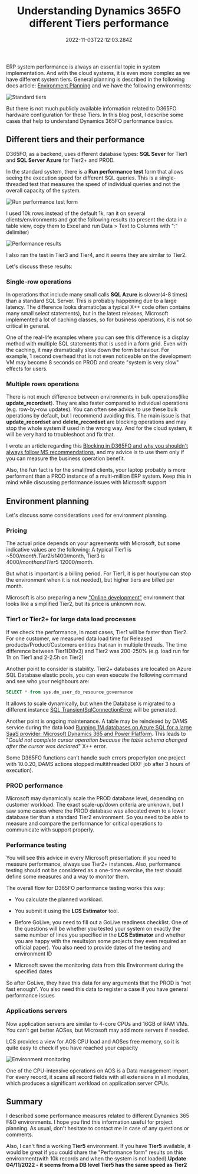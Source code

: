 ﻿---
title: "Understanding Dynamics 365FO different Tiers performance"
date: "2022-11-03T22:12:03.284Z"
tags: ["Performance"]
path: "/performance-tiers"
featuredImage: "./logo.png"
excerpt: "The blog post describes performance differences between various environments Tiers in D365FO."
---

ERP system performance is always an essential topic in system implementation. And with the cloud systems, it is even more complex as we have different system tiers. General planning is described in the following docs article:   [Environment Planning](https://learn.microsoft.com/en-us/dynamics365/fin-ops-core/fin-ops/imp-lifecycle/environment-planning)  and we have the following environments:

![Standard tiers](StandardTiers.png)

But there is not much publicly available information related to D365FO hardware configuration for these Tiers. In this blog post, I describe some cases that help to understand Dynamics 365FO performance basics.

## Different tiers and their performance

D365FO, as a backend, uses different database types: **SQL Sever** for Tier1 and **SQL Server Azure** for Tier2+ and PROD.

In the standard system, there is a **Run performance test** form that allows seeing the execution speed for different SQL queries. This is a single-threaded test that measures the speed of individual queries and not the overall capacity of the system.

![Run performance test form](PerfTestForm.png)

I used 10k rows instead of the default 1k, ran it on several clients/environments and got the following results (to present the data in a table view, copy them to Excel and run Data > Text to Columns with ":" delimiter)

![Performance results](TierPerfTable.png)

I also ran the test in Tier3 and Tier4, and it seems they are similar to Tier2.

Let's discuss these results:

### Single-row operations

In operations that include many small calls **SQL Azure** is slower(4-8 times) than a standard SQL Server. This is probably happening due to a large latency. The difference looks dramatic(as a typical X++ code often contains many small select statements), but in the latest releases, Microsoft implemented a lot of caching classes, so for business operations, it is not so critical in general.

One of the real-life examples where you can see this difference is a display method with multiple SQL statements that is used in a form grid. Even with the caching, it may dramatically slow down the form behaviour. For example, 1 second overhead that is not even noticeable on the development VM may become 8 seconds on PROD and create "system is very slow" effects for users.

### Multiple rows operations

There is not much difference between environments in bulk operations(like **update_recordset**). They are also faster compared to individual operations (e.g. row-by-row updates). You can often see advice to use these bulk operations by default, but I recommend avoiding this. The main issue is that **update_recordset** and **delete_recordset** are blocking operations and may stop the whole system if used in the wrong way. And for the cloud system, it will be very hard to troubleshoot and fix that. 

I wrote an article regarding this [Blocking in D365FO and why you shouldn't always follow MS recommendations](https://denistrunin.com/understanding-sql-blocking), and my advice is to use them only if you can measure the business operation benefit.

Also, the fun fact is for the small/mid clients, your laptop probably is more performant than a PROD instance of a multi-million ERP system. Keep this in mind while discussing performance issues with Microsoft support

## Environment planning

Let's discuss some considerations used for environment planning.

### Pricing

The actual price depends on your agreements with Microsoft, but some indicative values are the following:
A typical Tier1 is ~500$/month. Tier2 is 1400$/month, Tier3 is 4000$/month and Tier5 ~12000$/month.

But what is important is a billing period. For Tier1, it is per hour(you can stop the environment when it is not needed), but higher tiers are billed per month.

Microsoft is also preparing a new ["Online development"](https://learn.microsoft.com/en-us/power-platform-release-plan/2022wave2/power-platform-pro-development/cloud-runtime-fo-dataverse-application-development) environment that looks like a simplified Tier2, but its price is unknown now.

### Tier1 or Tier2+ for large data load processes

If we check the performance, in most cases, Tier1 will be faster than Tier2. For one customer, we measured data load time for Released products/Product/Customers entities that ran in multiple threads. The time difference between Tier1(D8v3) and Tier2 was 200-250%  (e.g. load run for 1h on Tier1 and 2-2.5h on Tier2)

Another point to consider is stability. Tier2+ databases are located on Azure SQL Database elastic pools, you can even execute the following command and see who your neighbours are:

```SQL
SELECT * from sys.dm_user_db_resource_governance

```

It allows to scale dynamically, but when the Database is migrated to a different instance [SQL TransientSqlConnectionError](https://learn.microsoft.com/en-us/dynamics365/fin-ops-core/dev-itpro/dev-ref/sql-connection-error) will be generated.

Another point is ongoing maintenance. A table may be reindexed by DAMS service during the data load [Running 1M databases on Azure SQL for a large SaaS provider: Microsoft Dynamics 365 and Power Platform](https://devblogs.microsoft.com/azure-sql/running-1m-databases-on-azure-sql-for-a-large-saas-provider-microsoft-dynamics-365-and-power-platform/). This leads to "*Could not complete cursor operation because the table schema changed after the cursor was declared*" X++ error.

Some D365FO functions can’t handle such errors properly(on one project with 10.0.20, DAMS actions stopped multithreaded DIXF job after 3 hours of execution).

### PROD performance

Microsoft may dynamically scale the PROD database level, depending on customer workload. The exact scale-up/down criteria are unknown, but I saw some cases where the PROD database was allocated even to a lower database tier than a standard Tier2 environment. So you need to be able to measure and compare the performance for critical operations to communicate with support properly.

### Performance testing

You will see this advice in every Microsoft presentation: if you need to measure performance, always use Tier2+ instances. Also, performance testing should not be considered as a one-time exercise, the test should define some measures and a way to monitor them.

The overall flow for D365FO performance testing works this way:

- You calculate the planned workload.

- You submit it using the **LCS Estimator** tool.

- Before GoLive, you need to fill out a GoLive readiness checklist. One of the questions will be whether you tested your system on exactly the same number of lines you specified in the **LCS Estimator** and whether you are happy with the results(on some projects they even required an official paper). You also need to provide dates of the  testing and environment ID

- Microsoft saves the monitoring data from this Environment during the specified dates

So after GoLive, they have this data for any arguments that the PROD is “not fast enough”. You also need this data to register a case if you have general performance issues

### Applications servers

Now application servers are similar to 4-core CPUs and 16GB of RAM VMs. You can't get better AOSes, but Microsoft may add more servers if needed.

LCS provides a view for AOS CPU load and AOSes free memory, so it is quite easy to check if you have reached your capacity

![Environment monitoring](HealthMetric.png)

One of the CPU-intensive operations on AOS is a Data management import. For every record, it scans all record fields with all extensions in all modules, which produces a significant workload on application server CPUs.

## Summary

I described some performance measures related to different Dynamics 365 F&O environments. I hope you find this information useful for project planning. As usual, don't hesitate to contact me in case of any questions or comments.

Also, I can't find a working **Tier5** environment. If you have **Tier5** available, it would be great if you could share the "Performance form" results on this environment(with 10k records and when the system is not loaded).**Update 04/11/2022 - it seems from a DB level Tier5 has the same speed as Tier2**
